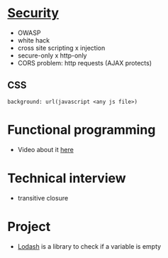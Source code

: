 # [Security](https://github.com/rafd/lighthouse-js-lectures/blob/master/wXdX-security/notes.txt)
  
  - OWASP
  - white hack
  - cross site scripting x injection
  - secure-only x http-only
  - CORS problem: http requests (AJAX protects)

## CSS
  
  `background: url(javascript <any js file>)`


# Functional programming

  - Video about it [here](https://www.youtube.com/watch?v=vK1DazRK_a0&app=desktop)


# Technical interview

  - transitive closure

# Project

  - [Lodash](https://lodash.com/docs/4.17.11#isEmpty) is a library to check if a variable is empty
